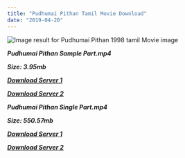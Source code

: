 ```yaml
---
title: "Pudhumai Pithan Tamil Movie Download"
date: "2019-04-20"
---
```


![Image result for Pudhumai Pithan 1998 tamil Movie image](https://upload.wikimedia.org/wikipedia/en/thumb/e/ea/Pudhumai_Pithan_1998.jpg/220px-Pudhumai_Pithan_1998.jpg)

**_Pudhumai Pithan Sample Part.mp4_**

**_Size: 3.95mb_**

**_[Download Server 1](http://b4.wetransfer.vip/files/{001906e6a029aa7b73d4a7534ffe44de21d3d443868dbd2fabdf209edab59abd}20Actor{001906e6a029aa7b73d4a7534ffe44de21d3d443868dbd2fabdf209edab59abd}20Hits{001906e6a029aa7b73d4a7534ffe44de21d3d443868dbd2fabdf209edab59abd}20Collection/Parthiepan{001906e6a029aa7b73d4a7534ffe44de21d3d443868dbd2fabdf209edab59abd}20Movies{001906e6a029aa7b73d4a7534ffe44de21d3d443868dbd2fabdf209edab59abd}20Collections/Pudhumai{001906e6a029aa7b73d4a7534ffe44de21d3d443868dbd2fabdf209edab59abd}20Pithan{001906e6a029aa7b73d4a7534ffe44de21d3d443868dbd2fabdf209edab59abd}20(1998)/Pudhumai{001906e6a029aa7b73d4a7534ffe44de21d3d443868dbd2fabdf209edab59abd}20Pithan{001906e6a029aa7b73d4a7534ffe44de21d3d443868dbd2fabdf209edab59abd}20(1998){001906e6a029aa7b73d4a7534ffe44de21d3d443868dbd2fabdf209edab59abd}20Sample{001906e6a029aa7b73d4a7534ffe44de21d3d443868dbd2fabdf209edab59abd}20HD.mp4)_**

**_[Download Server 2](http://b4.wetransfer.vip/files/{001906e6a029aa7b73d4a7534ffe44de21d3d443868dbd2fabdf209edab59abd}20Actor{001906e6a029aa7b73d4a7534ffe44de21d3d443868dbd2fabdf209edab59abd}20Hits{001906e6a029aa7b73d4a7534ffe44de21d3d443868dbd2fabdf209edab59abd}20Collection/Parthiepan{001906e6a029aa7b73d4a7534ffe44de21d3d443868dbd2fabdf209edab59abd}20Movies{001906e6a029aa7b73d4a7534ffe44de21d3d443868dbd2fabdf209edab59abd}20Collections/Pudhumai{001906e6a029aa7b73d4a7534ffe44de21d3d443868dbd2fabdf209edab59abd}20Pithan{001906e6a029aa7b73d4a7534ffe44de21d3d443868dbd2fabdf209edab59abd}20(1998)/Pudhumai{001906e6a029aa7b73d4a7534ffe44de21d3d443868dbd2fabdf209edab59abd}20Pithan{001906e6a029aa7b73d4a7534ffe44de21d3d443868dbd2fabdf209edab59abd}20(1998){001906e6a029aa7b73d4a7534ffe44de21d3d443868dbd2fabdf209edab59abd}20Sample{001906e6a029aa7b73d4a7534ffe44de21d3d443868dbd2fabdf209edab59abd}20HD.mp4)_**

**_Pudhumai Pithan Single Part.mp4_**

**_Size: 550.57mb_**

**_[Download Server 1](http://b4.wetransfer.vip/files/{001906e6a029aa7b73d4a7534ffe44de21d3d443868dbd2fabdf209edab59abd}20Actor{001906e6a029aa7b73d4a7534ffe44de21d3d443868dbd2fabdf209edab59abd}20Hits{001906e6a029aa7b73d4a7534ffe44de21d3d443868dbd2fabdf209edab59abd}20Collection/Parthiepan{001906e6a029aa7b73d4a7534ffe44de21d3d443868dbd2fabdf209edab59abd}20Movies{001906e6a029aa7b73d4a7534ffe44de21d3d443868dbd2fabdf209edab59abd}20Collections/Pudhumai{001906e6a029aa7b73d4a7534ffe44de21d3d443868dbd2fabdf209edab59abd}20Pithan{001906e6a029aa7b73d4a7534ffe44de21d3d443868dbd2fabdf209edab59abd}20(1998)/Pudhumai{001906e6a029aa7b73d4a7534ffe44de21d3d443868dbd2fabdf209edab59abd}20Pithan{001906e6a029aa7b73d4a7534ffe44de21d3d443868dbd2fabdf209edab59abd}20(1998){001906e6a029aa7b73d4a7534ffe44de21d3d443868dbd2fabdf209edab59abd}20Single{001906e6a029aa7b73d4a7534ffe44de21d3d443868dbd2fabdf209edab59abd}20Part{001906e6a029aa7b73d4a7534ffe44de21d3d443868dbd2fabdf209edab59abd}20HD.mp4)_**

**_[Download Server 2](http://b4.wetransfer.vip/files/{001906e6a029aa7b73d4a7534ffe44de21d3d443868dbd2fabdf209edab59abd}20Actor{001906e6a029aa7b73d4a7534ffe44de21d3d443868dbd2fabdf209edab59abd}20Hits{001906e6a029aa7b73d4a7534ffe44de21d3d443868dbd2fabdf209edab59abd}20Collection/Parthiepan{001906e6a029aa7b73d4a7534ffe44de21d3d443868dbd2fabdf209edab59abd}20Movies{001906e6a029aa7b73d4a7534ffe44de21d3d443868dbd2fabdf209edab59abd}20Collections/Pudhumai{001906e6a029aa7b73d4a7534ffe44de21d3d443868dbd2fabdf209edab59abd}20Pithan{001906e6a029aa7b73d4a7534ffe44de21d3d443868dbd2fabdf209edab59abd}20(1998)/Pudhumai{001906e6a029aa7b73d4a7534ffe44de21d3d443868dbd2fabdf209edab59abd}20Pithan{001906e6a029aa7b73d4a7534ffe44de21d3d443868dbd2fabdf209edab59abd}20(1998){001906e6a029aa7b73d4a7534ffe44de21d3d443868dbd2fabdf209edab59abd}20Single{001906e6a029aa7b73d4a7534ffe44de21d3d443868dbd2fabdf209edab59abd}20Part{001906e6a029aa7b73d4a7534ffe44de21d3d443868dbd2fabdf209edab59abd}20HD.mp4)_**
